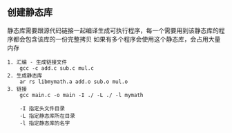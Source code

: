 ## 创建静态库

静态库需要跟源代码链接一起编译生成可执行程序，每一个需要用到该静态库的程序都会包含该库的一份完整拷贝
如果有多个程序会使用这个静态库，会占用大量内存

```
1. 汇编 - 生成链接文件
    gcc -c add.c sub.c mul.c
2. 生成静态库
    ar rs libmymath.a add.o sub.o mul.o 
3. 链接
    gcc main.c -o main -I ./ -L ./ -l mymath

    -I 指定头文件目录
    -L 指定静态库所在目录
    -l 指定静态库的名字
```
